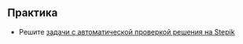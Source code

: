 ## Практика

- Решите [задачи с автоматической проверкой решения на Stepik](https://stepik.org/lesson/64123/step/1)
